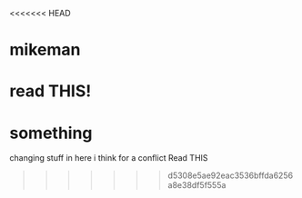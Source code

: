 <<<<<<< HEAD
# mikeman

read THIS!
=======
# something
changing stuff in here 
i think for a conflict
Read THIS
>>>>>>> d5308e5ae92eac3536bffda6256a8e38df5f555a
